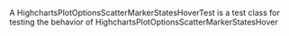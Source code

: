 A HighchartsPlotOptionsScatterMarkerStatesHoverTest is a test class for testing the behavior of HighchartsPlotOptionsScatterMarkerStatesHover